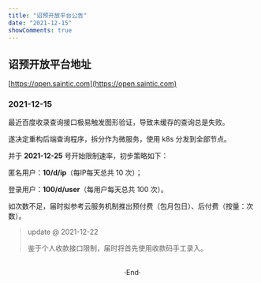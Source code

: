 ```yaml
---
title: "诏预开放平台公告"
date: "2021-12-15"
showComments: true
---
```


## 诏预开放平台地址

[https://open.saintic.com](https://open.saintic.com)

### 2021-12-15

最近百度收录查询接口极易触发图形验证，导致未缓存的查询总是失败。

遂决定重构后端查询程序，拆分作为微服务，使用 k8s 分发到全部节点。

并于 **2021-12-25** 号开始限制速率，初步策略如下：

匿名用户：**10/d/ip**（每IP每天总共 10 次）；

登录用户：**100/d/user**（每用户每天总共 100 次）。

如次数不足，届时拟参考云服务机制推出预付费（包月包日）、后付费（按量：次数）。

> update @ 2021-12-22
>
> 鉴于个人收款接口限制，届时将首先使用收款码手工录入。

<br>

<center>  ·End·  </center>
